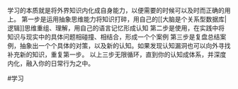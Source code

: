 学习的本质就是将外界知识内化成自身能力，以便需要的时候可以及时而正确的用上。
第一步是运用抽象思维能力将知识打碎，用自己的[[大脑是个关系型数据库|逻辑]]思维重组、理解，用自己的语言记忆形成认知
第二步是使用，在实践中将知识与现实中的具体问题相碰撞、相结合，形成一个个案例
第三步是复盘总结案例，抽象出一个个具体的对策，以及新的认知。如果发现认知漏洞也可以向外寻找补充新的知识，重复第一步。
以上三步无限循环，直到你的认知成体系，并深度内化，融入你的日常行为之中。


#学习